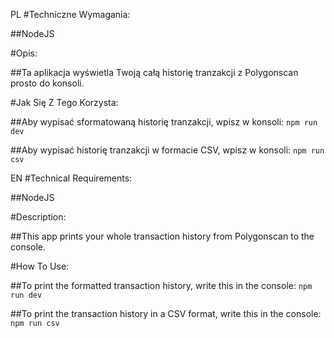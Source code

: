 PL
#Techniczne Wymagania:

##NodeJS

#Opis:

##Ta aplikacja wyświetla Twoją całą historię tranzakcji z Polygonscan prosto do konsoli.

#Jak Się Z Tego Korzysta:

##Aby wypisać sformatowaną historię tranzakcji, wpisz w konsoli:
```npm run dev```

##Aby wypisać historię tranzakcji w formacie CSV, wpisz w konsoli:
```npm run csv```


EN
#Technical Requirements:

##NodeJS

#Description:

##This app prints your whole transaction history from Polygonscan to the console.

#How To Use:

##To print the formatted transaction history, write this in the console:
```npm run dev```

##To print the transaction history in a CSV format, write this in the console:
```npm run csv```

